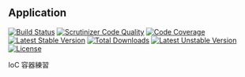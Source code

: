 ## Application

[![Build Status](https://travis-ci.org/colin1124x/application.svg)](https://travis-ci.org/colin1124x/application)
[![Scrutinizer Code Quality](https://scrutinizer-ci.com/g/colin1124x/application/badges/quality-score.png)](https://scrutinizer-ci.com/g/colin1124x/application)
[![Code Coverage](https://scrutinizer-ci.com/g/colin1124x/application/badges/coverage.png)](https://scrutinizer-ci.com/g/colin1124x/application)
[![Latest Stable Version](https://poser.pugx.org/rde/application/v/stable.svg)](https://packagist.org/packages/rde/application)
[![Total Downloads](https://poser.pugx.org/rde/application/downloads.svg)](https://packagist.org/packages/rde/application) 
[![Latest Unstable Version](https://poser.pugx.org/rde/application/v/unstable.svg)](https://packagist.org/packages/rde/application) 
[![License](https://poser.pugx.org/rde/application/license.svg)](https://packagist.org/packages/rde/application)

IoC 容器練習
